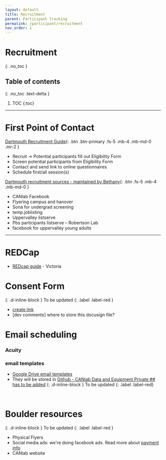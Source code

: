 ```yaml
---
layout: default
title: Recruitment
parent: Participant tracking
permalink: /participant/recruitment
nav_order: 1
---
```


# Recruitment
{: .no_toc }

<!-- ![Recruitment]({{ site.url }}/images/recruitment.png) -->

## Table of contents
{: .no_toc .text-delta }

1. TOC
{:toc}

---

# First Point of Contact

[Dartmouth Recruitment Guide](https://docs.google.com/document/d/165i-cUNlEvyMIarSm3SM0vI3M0LW2YZz_m5Vg0BFJis/edit){: .btn .btn-primary .fs-5 .mb-4 .mb-md-0 .mr-2 }

* Recruit → Potential participants fill out Eligibility Form
* Screen potential participants from Eligibility Form
* Contact and send link to online questionnaires
* Schedule first/all session(s)

[Dartmouth recruitment sources - maintained by Bethany](https://docs.google.com/document/d/1utZSH5HqwY3-RU8UrrRYeylz6cv5Rwz1nm_Byg_TxA8/edit?usp=sharing){: .btn .fs-5 .mb-4 .mb-md-0 }

* CANlab Facebook
* Flyering campus and hanover
* Sona for undergrad screening
* temp.joblisting
* Uppervalley listserve
* Pbs participants listserve – Robertson Lab
* facebook for uppervalley young adults

----


# REDCap
* [REDcap guide](https://docs.google.com/presentation/d/1_sz3M81eBZ0D1bNgAAZhlGy1iQqbtFwj3YtBhLQMmII/edit?usp=sharing) - Victoria



# Consent Form
{: .d-inline-block }
To be updated
{: .label .label-red }
* [create link]()
* [dev comments] where to store this docusign file?

# Email scheduling
### Acuity

### email templates
* [Google Drive email templates](https://docs.google.com/document/d/1InjkQ1vOsiuxvA0znb06FO8GiNn350IK3J1rwRas9Yw/edit?usp=sharing)
* They will be stored in [Github - CANlab Data and Equipment Private ## has to be added](https://github.com/canlab/CANlab_data_and_equipment_private)
{: .d-inline-block }
To be updated
{: .label .label-red}
<br>

# Boulder resources
{: .d-inline-block }
To be updated
{: .label .label-red }
* Physical Flyers
* Social media ads: we're doing facebook ads. Read more about [payment info]()
* CANlab website
